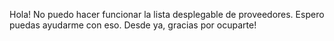 Hola!
No puedo hacer funcionar la lista desplegable de proveedores.
Espero puedas ayudarme con eso.
Desde ya, gracias por ocuparte!